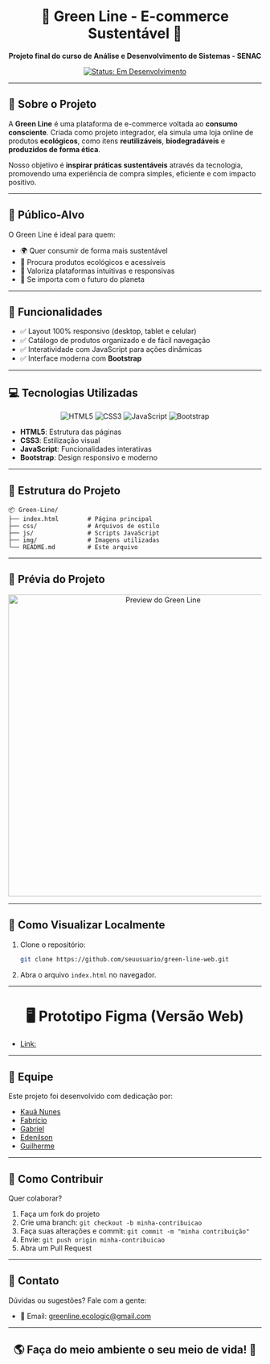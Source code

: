 <h1 align="center">🌿 Green Line - E-commerce Sustentável 🌱</h1>

<p align="center">
  <strong>Projeto final do curso de Análise e Desenvolvimento de Sistemas - SENAC</strong>
</p>

<p align="center">
  <a href="#"><img src="https://img.shields.io/badge/Status-Em%20Desenvolvimento-FFA500?style=flat-square" alt="Status: Em Desenvolvimento"></a>
</p>


---

## 📖 Sobre o Projeto

A **Green Line** é uma plataforma de e-commerce voltada ao **consumo consciente**. Criada como projeto integrador, ela simula uma loja online de produtos **ecológicos**, como itens **reutilizáveis**, **biodegradáveis** e **produzidos de forma ética**.

Nosso objetivo é **inspirar práticas sustentáveis** através da tecnologia, promovendo uma experiência de compra simples, eficiente e com impacto positivo.

---

## 🎯 Público-Alvo

O Green Line é ideal para quem:

- 🌍 Quer consumir de forma mais sustentável
- 🛒 Procura produtos ecológicos e acessíveis
- 📱 Valoriza plataformas intuitivas e responsivas
- 💚 Se importa com o futuro do planeta

---

## 🧩 Funcionalidades

- ✅ Layout 100% responsivo (desktop, tablet e celular)
- ✅ Catálogo de produtos organizado e de fácil navegação
- ✅ Interatividade com JavaScript para ações dinâmicas
- ✅ Interface moderna com **Bootstrap**

---

## 💻 Tecnologias Utilizadas

<p align="center">
  <img src="https://img.shields.io/badge/HTML5-E34F26?style=flat-square&logo=html5&logoColor=white" alt="HTML5">
  <img src="https://img.shields.io/badge/CSS3-1572B6?style=flat-square&logo=css3&logoColor=white" alt="CSS3">
  <img src="https://img.shields.io/badge/JavaScript-F7DF1E?style=flat-square&logo=javascript&logoColor=black" alt="JavaScript">
  <img src="https://img.shields.io/badge/Bootstrap-563D7C?style=flat-square&logo=bootstrap&logoColor=white" alt="Bootstrap">
</p>

- **HTML5**: Estrutura das páginas
- **CSS3**: Estilização visual
- **JavaScript**: Funcionalidades interativas
- **Bootstrap**: Design responsivo e moderno

---

## 📁 Estrutura do Projeto

```
📦 Green-Line/
├── index.html        # Página principal
├── css/              # Arquivos de estilo
├── js/               # Scripts JavaScript
├── img/              # Imagens utilizadas
└── README.md         # Este arquivo
```

---

## 📸 Prévia do Projeto

<p align="center">
  <img src="preview.jpg" alt="Preview do Green Line" width="600">
</p>

---


## 🚀 Como Visualizar Localmente

1. Clone o repositório:
   ```bash
   git clone https://github.com/seuusuario/green-line-web.git
   ```
2. Abra o arquivo `index.html` no navegador.

---


<h1 align="center">🖥️ Prototipo Figma (Versão Web)</h1>

- [Link:](https://www.figma.com/design/zqz3oTlb1rMefWhi7QIEJB/WEB--Copy-?t=J0166Bdd1txpyvDJ-1)  

---


## 👥 Equipe

Este projeto foi desenvolvido com dedicação por:

- [Kauã Nunes](https://github.com/KauaNca)  
- [Fabrício](https://github.com/fabricioribdev)
- [Gabriel](https://github.com/gabriel-reiss)
- [Edenilson](https://github.com/Edenilson-Nascimento) 
- [Guilherme](https://github.com/soaresCP)  

---

## 🤝 Como Contribuir

Quer colaborar?

1. Faça um fork do projeto
2. Crie uma branch: `git checkout -b minha-contribuicao`
3. Faça suas alterações e commit: `git commit -m "minha contribuição"`
4. Envie: `git push origin minha-contribuicao`
5. Abra um Pull Request

---

## 📧 Contato

Dúvidas ou sugestões? Fale com a gente:

- 📩 Email: [greenline.ecologic@gmail.com](mailto:greenline.ecologic@gmail.com)

---

<h2 align="center">🌎 Faça do meio ambiente o seu meio de vida! 🌱</h2>
